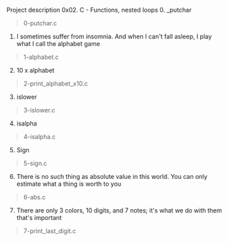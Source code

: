 Project description
0x02. C - Functions, nested loops
0. _putchar
> 0-putchar.c
1. I sometimes suffer from insomnia. And when I can't fall asleep, I play what I call the alphabet game
> 1-alphabet.c
2. 10 x alphabet
> 2-print_alphabet_x10.c
3. islower
> 3-islower.c
4. isalpha
> 4-isalpha.c
5. Sign
> 5-sign.c
6. There is no such thing as absolute value in this world. You can only estimate what a thing is worth to you
> 6-abs.c
7. There are only 3 colors, 10 digits, and 7 notes; it's what we do with them that's important
> 7-print_last_digit.c
